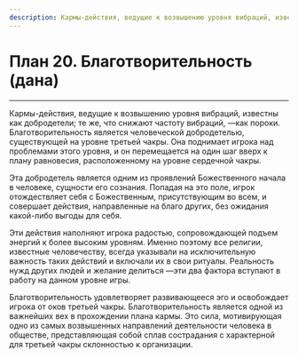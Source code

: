 ```yaml
---
description: Кармы-действия, ведущие к возвышению уровня вибраций, известны как добродетели; те же, что снижают частоту вибраций, —как пороки. Благотворительность является человеческой добродетелью, существующей на уровне третьей чакры.
---
```

# План 20. Благотворительность (дана)


---
Кармы-действия, ведущие к возвышению уровня вибраций, известны как добродетели; те же, что снижают частоту вибраций, —как пороки. Благотворительность является человеческой добродетелью, существующей на уровне третьей чакры. Она поднимает игрока над проблемами этого уровня, и он перемещается на один шаг вверх к плану равновесия, расположенному на уровне сердечной чакры. 

Эта добродетель является одним из проявлений Божественного начала в человеке, сущности его сознания. Попадая на это поле, игрок отождествляет себя с Божественным, присутствующим во всем, и совершает действия, направленные на благо других, без ожидания какой-либо выгоды для себя. 

Эти действия наполняют игрока радостью, сопровождающей подъем энергий к более высоким уровням. Именно поэтому все религии, известные человечеству, всегда указывали на исключительную важность таких действий и включали их в свои ритуалы. Реальность нужд других людей и желание делиться —эти два фактора вступают в работу на данном уровне игры. 

Благотворительность удовлетворяет развивающееся эго и освобождает игрока от оков третьей чакры. Благотворительность является одной из важнейших вех в прохождении плана кармы. Это сила, мотивирующая одно из самых возвышенных направлений деятельности человека в обществе, представляющая собой сплав сострадания с характерной для третьей чакры склонностью к организации.
